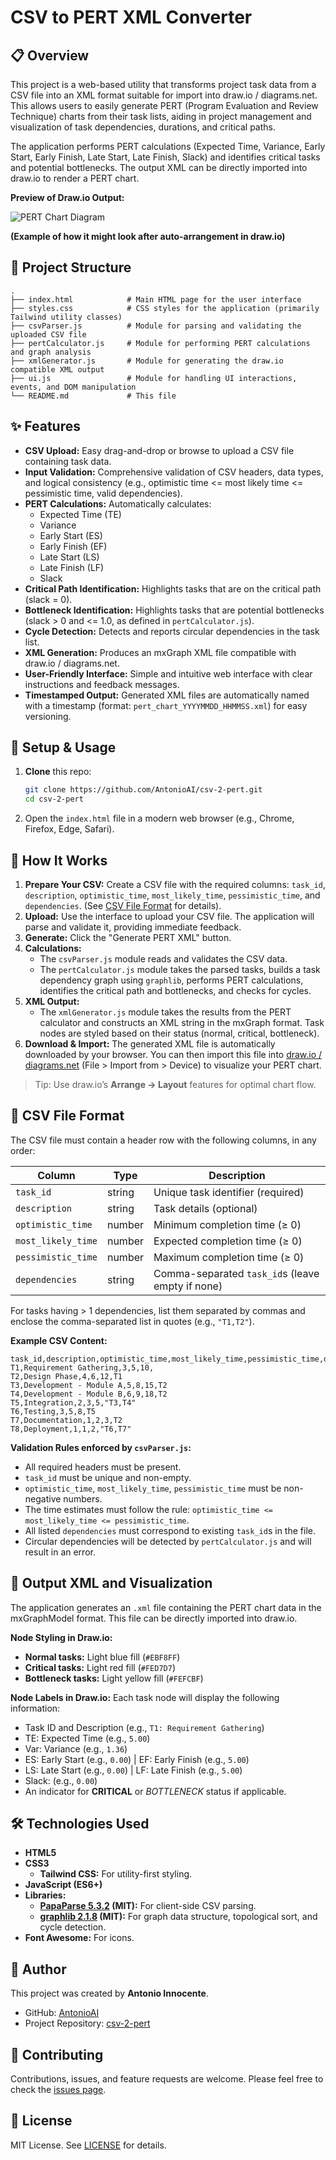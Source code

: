 # CSV to PERT XML Converter

## 📋 Overview

This project is a web-based utility that transforms project task data from a CSV file into an XML format suitable for import into draw.io / diagrams.net. This allows users to easily generate PERT (Program Evaluation and Review Technique) charts from their task lists, aiding in project management and visualization of task dependencies, durations, and critical paths.

The application performs PERT calculations (Expected Time, Variance, Early Start, Early Finish, Late Start, Late Finish, Slack) and identifies critical tasks and potential bottlenecks. The output XML can be directly imported into draw.io to render a PERT chart.

**Preview of Draw.io Output:**

![PERT Chart Diagram](./assets/example_pert_diagram.svg)

**(Example of how it might look after auto-arrangement in draw.io)**

## 📁 Project Structure

```
.
├── index.html            # Main HTML page for the user interface
├── styles.css            # CSS styles for the application (primarily Tailwind utility classes)
├── csvParser.js          # Module for parsing and validating the uploaded CSV file
├── pertCalculator.js     # Module for performing PERT calculations and graph analysis
├── xmlGenerator.js       # Module for generating the draw.io compatible XML output
├── ui.js                 # Module for handling UI interactions, events, and DOM manipulation
└── README.md             # This file
```

## ✨ Features

* **CSV Upload:** Easy drag-and-drop or browse to upload a CSV file containing task data.
* **Input Validation:** Comprehensive validation of CSV headers, data types, and logical consistency (e.g., optimistic time <= most likely time <= pessimistic time, valid dependencies).
* **PERT Calculations:** Automatically calculates:
    * Expected Time (TE)
    * Variance
    * Early Start (ES)
    * Early Finish (EF)
    * Late Start (LS)
    * Late Finish (LF)
    * Slack
* **Critical Path Identification:** Highlights tasks that are on the critical path (slack = 0).
* **Bottleneck Identification:** Highlights tasks that are potential bottlenecks (slack > 0 and <= 1.0, as defined in `pertCalculator.js`).
* **Cycle Detection:** Detects and reports circular dependencies in the task list.
* **XML Generation:** Produces an mxGraph XML file compatible with draw.io / diagrams.net.
* **User-Friendly Interface:** Simple and intuitive web interface with clear instructions and feedback messages.
* **Timestamped Output:** Generated XML files are automatically named with a timestamp (format: `pert_chart_YYYYMMDD_HHMMSS.xml`) for easy versioning.

## 🚀 Setup & Usage

1. **Clone** this repo:

   ```bash
   git clone https://github.com/AntonioAI/csv-2-pert.git
   cd csv-2-pert
   ```
2.  Open the `index.html` file in a modern web browser (e.g., Chrome, Firefox, Edge, Safari).

## 🔧 How It Works

1.  **Prepare Your CSV:** Create a CSV file with the required columns: `task_id`, `description`, `optimistic_time`, `most_likely_time`, `pessimistic_time`, and `dependencies`. (See [CSV File Format](#csv-file-format) for details).
2.  **Upload:** Use the interface to upload your CSV file. The application will parse and validate it, providing immediate feedback.
3.  **Generate:** Click the "Generate PERT XML" button.
4.  **Calculations:**
    * The `csvParser.js` module reads and validates the CSV data.
    * The `pertCalculator.js` module takes the parsed tasks, builds a task dependency graph using `graphlib`, performs PERT calculations, identifies the critical path and bottlenecks, and checks for cycles.
5.  **XML Output:**
    * The `xmlGenerator.js` module takes the results from the PERT calculator and constructs an XML string in the mxGraph format. Task nodes are styled based on their status (normal, critical, bottleneck).
6.  **Download & Import:** The generated XML file is automatically downloaded by your browser. You can then import this file into [draw.io / diagrams.net](https://app.diagrams.net/) (File > Import from > Device) to visualize your PERT chart.

> Tip: Use draw\.io’s **Arrange → Layout** features for optimal chart flow.

## 📝 CSV File Format <span id="csv-file-format"></span>

The CSV file must contain a header row with the following columns, in any order:

| Column             | Type   | Description                                      |
| ------------------ | ------ | ------------------------------------------------ |
| `task_id`          | string | Unique task identifier (required)                |
| `description`      | string | Task details (optional)                          |
| `optimistic_time`  | number | Minimum completion time (≥ 0)                    |
| `most_likely_time` | number | Expected completion time (≥ 0)                   |
| `pessimistic_time` | number | Maximum completion time (≥ 0)                    |
| `dependencies`     | string | Comma-separated `task_id`s (leave empty if none) |

For tasks having > 1 dependencies, list them separated by commas and enclose the comma-separated list in quotes (e.g., `"T1,T2"`).

**Example CSV Content:**

```csv
task_id,description,optimistic_time,most_likely_time,pessimistic_time,dependencies
T1,Requirement Gathering,3,5,10,
T2,Design Phase,4,6,12,T1
T3,Development - Module A,5,8,15,T2
T4,Development - Module B,6,9,18,T2
T5,Integration,2,3,5,"T3,T4"
T6,Testing,3,5,8,T5
T7,Documentation,1,2,3,T2
T8,Deployment,1,1,2,"T6,T7"
```

**Validation Rules enforced by `csvParser.js`:**
* All required headers must be present.
* `task_id` must be unique and non-empty.
* `optimistic_time`, `most_likely_time`, `pessimistic_time` must be non-negative numbers.
* The time estimates must follow the rule: `optimistic_time <= most_likely_time <= pessimistic_time`.
* All listed `dependencies` must correspond to existing `task_id`s in the file.
* Circular dependencies will be detected by `pertCalculator.js` and will result in an error.

## 🎨 Output XML and Visualization

The application generates an `.xml` file containing the PERT chart data in the mxGraphModel format. This file can be directly imported into draw.io.

**Node Styling in Draw.io:**
* **Normal tasks:** Light blue fill (`#EBF8FF`)
* **Critical tasks:** Light red fill (`#FED7D7`)
* **Bottleneck tasks:** Light yellow fill (`#FEFCBF`)

**Node Labels in Draw.io:**
Each task node will display the following information:
* Task ID and Description (e.g., `T1: Requirement Gathering`)
* TE: Expected Time (e.g., `5.00`)
* Var: Variance (e.g., `1.36`)
* ES: Early Start (e.g., `0.00`) | EF: Early Finish (e.g., `5.00`)
* LS: Late Start (e.g., `0.00`) | LF: Late Finish (e.g., `5.00`)
* Slack: (e.g., `0.00`)
* An indicator for **CRITICAL** or *BOTTLENECK* status if applicable.


## 🛠️ Technologies Used

* **HTML5**
* **CSS3**
    * **Tailwind CSS:** For utility-first styling.
* **JavaScript (ES6+)**
* **Libraries:**
    * **[PapaParse 5.3.2](https://www.papaparse.com) (MIT):** For client-side CSV parsing.
    * **[graphlib 2.1.8](https://github.com/dagrejs/graphlib) (MIT):** For graph data structure, topological sort, and cycle detection.
* **Font Awesome:** For icons.

## 👤 Author

This project was created by **Antonio Innocente**.
* GitHub: [AntonioAI](https://github.com/AntonioAI)
* Project Repository: [csv-2-pert](https://github.com/AntonioAI/csv-2-pert)

## 🤝 Contributing

Contributions, issues, and feature requests are welcome. Please feel free to check the [issues page](https://github.com/AntonioAI/csv-2-pert/issues).


## 📜 License

MIT License. See [LICENSE](https://github.com/AntonioAI/csv-2-pert/LICENSE) for details.
